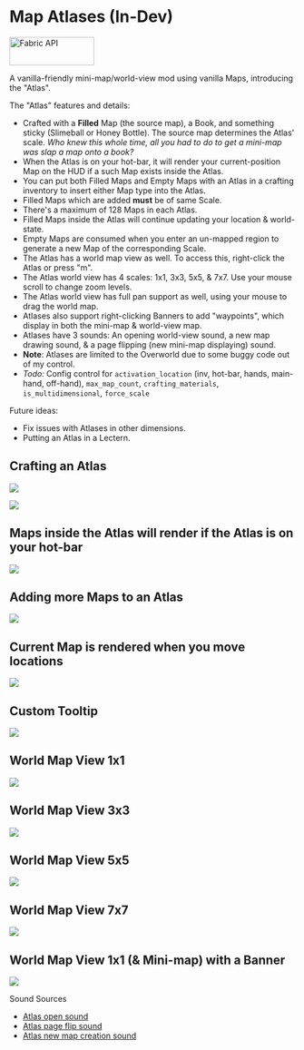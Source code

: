 # Map Atlases (In-Dev)

<a href="https://www.curseforge.com/minecraft/mc-mods/fabric-api"><img src="https://i.imgur.com/Ol1Tcf8.png" width="149" height="50" title="Fabric API" alt="Fabric API"></a>

A vanilla-friendly mini-map/world-view mod using vanilla Maps, introducing the "Atlas".

The "Atlas" features and details:
- Crafted with a **Filled** Map (the source map), a Book, and something sticky (Slimeball or Honey Bottle). The source map determines the Atlas' scale. *Who knew this whole time, all you had to do to get a mini-map was slap a map onto a book?*
- When the Atlas is on your hot-bar, it will render your current-position Map on the HUD if a such Map exists inside the Atlas.
- You can put both Filled Maps and Empty Maps with an Atlas in a crafting inventory to insert either Map type into the Atlas.
- Filled Maps which are added **must** be of same Scale.
- There's a maximum of 128 Maps in each Atlas.
- Filled Maps inside the Atlas will continue updating your location & world-state.
- Empty Maps are consumed when you enter an un-mapped region to generate a new Map of the corresponding Scale.
- The Atlas has a world map view as well. To access this, right-click the Atlas or press "m".
- The Atlas world view has 4 scales: 1x1, 3x3, 5x5, & 7x7. Use your mouse scroll to change zoom levels.
- The Atlas world view has full pan support as well, using your mouse to drag the world map.
- Atlases also support right-clicking Banners to add "waypoints", which display in both the mini-map & world-view map.
- Atlases have 3 sounds: An opening world-view sound, a new map drawing sound, & a page flipping (new mini-map displaying) sound.
- **Note**: Atlases are limited to the Overworld due to some buggy code out of my control.
- *Todo:* Config control for `activation_location` (inv, hot-bar, hands, main-hand, off-hand), `max_map_count`, `crafting_materials`, `is_multidimensional`, `force_scale`

Future ideas:
- Fix issues with Atlases in other dimensions.
- Putting an Atlas in a Lectern.

## Crafting an Atlas
![](https://i.imgur.com/yjKU4nO.png)

![](https://i.imgur.com/EwwBQ6d.png)

## Maps inside the Atlas will render if the Atlas is on your hot-bar
![](https://i.imgur.com/sPCpk0u.png)

## Adding more Maps to an Atlas
![](https://i.imgur.com/rIQxD2U.png)

## Current Map is rendered when you move locations
![](https://i.imgur.com/MwxT6uf.png)

## Custom Tooltip
![](https://i.imgur.com/XZqmjJT.png)

## World Map View 1x1
![](https://i.imgur.com/UUDgvnO.png)

## World Map View 3x3
![](https://i.imgur.com/yTu35Vz.png)

## World Map View 5x5
![](https://i.imgur.com/9PBGB4E.png)

## World Map View 7x7
![](https://i.imgur.com/FE4tiSn.png)

## World Map View 1x1 (& Mini-map) with a Banner
![](https://i.imgur.com/aWmjdNK.png)

Sound Sources
- [Atlas open sound](https://freesound.org/people/InspectorJ/sounds/416179/)
- [Atlas page flip sound](https://freesound.org/people/flag2/sounds/63318/)
- [Atlas new map creation sound](https://freesound.org/people/Tomoyo%20Ichijouji/sounds/211247/)
